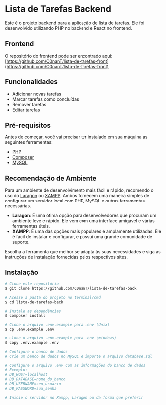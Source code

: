 # Lista de Tarefas Backend

Este é o projeto backend para a aplicação de lista de tarefas. Ele foi desenvolvido utilizando PHP no backend e React no frontend.

## Frontend

O repositório do frontend pode ser encontrado aqui: [https://github.com/C0nanT/lista-de-tarefas-front](https://github.com/C0nanT/lista-de-tarefas-front)

## Funcionalidades

- Adicionar novas tarefas
- Marcar tarefas como concluídas
- Remover tarefas
- Editar tarefas

## Pré-requisitos

Antes de começar, você vai precisar ter instalado em sua máquina as seguintes ferramentas:
- [PHP](https://www.php.net/)
- [Composer](https://getcomposer.org/)
- [MySQL](https://www.mysql.com/)

## Recomendação de Ambiente

Para um ambiente de desenvolvimento mais fácil e rápido, recomendo o uso do [Laragon](https://laragon.org/) ou [XAMPP](https://www.apachefriends.org/index.html). Ambos fornecem uma maneira simples de configurar um servidor local com PHP, MySQL e outras ferramentas necessárias.

- **Laragon**: É uma ótima opção para desenvolvedores que procuram um ambiente leve e rápido. Ele vem com uma interface amigável e várias ferramentas úteis.
- **XAMPP**: É uma das opções mais populares e amplamente utilizadas. Ele é fácil de instalar e configurar, e possui uma grande comunidade de suporte.

Escolha a ferramenta que melhor se adapta às suas necessidades e siga as instruções de instalação fornecidas pelos respectivos sites.

## Instalação

```bash
# Clone este repositório
$ git clone https://github.com/C0nanT/lista-de-tarefas-back

# Acesse a pasta do projeto no terminal/cmd
$ cd lista-de-tarefas-back

# Instale as dependências
$ composer install

# Clone o arquivo .env.example para .env (Unix)
$ cp .env.example .env

# Clone o arquivo .env.example para .env (Windows)
$ copy .env.example .env

# Configure o banco de dados
# Crie um banco de dados no MySQL e importe o arquivo database.sql

# Configure o arquivo .env com as informações do banco de dados
# Exemplo:
# DB_HOST=localhost
# DB_DATABASE=nome_do_banco
# DB_USERNAME=seu_usuario
# DB_PASSWORD=sua_senha

# Inicie o servidor no Xampp, Laragon ou da forma que preferir
```
